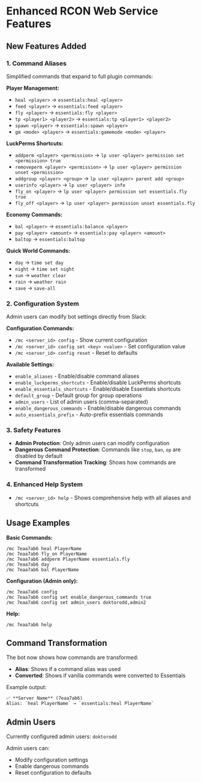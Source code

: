 # Enhanced RCON Web Service Features

## New Features Added

### 1. Command Aliases
Simplified commands that expand to full plugin commands:

**Player Management:**
- `heal <player>` → `essentials:heal <player>`
- `feed <player>` → `essentials:feed <player>`
- `fly <player>` → `essentials:fly <player>`
- `tp <player1> <player2>` → `essentials:tp <player1> <player2>`
- `spawn <player>` → `essentials:spawn <player>`
- `gm <mode> <player>` → `essentials:gamemode <mode> <player>`

**LuckPerms Shortcuts:**
- `addperm <player> <permission>` → `lp user <player> permission set <permission> true`
- `removeperm <player> <permission>` → `lp user <player> permission unset <permission>`
- `addgroup <player> <group>` → `lp user <player> parent add <group>`
- `userinfo <player>` → `lp user <player> info`
- `fly_on <player>` → `lp user <player> permission set essentials.fly true`
- `fly_off <player>` → `lp user <player> permission unset essentials.fly`

**Economy Commands:**
- `bal <player>` → `essentials:balance <player>`
- `pay <player> <amount>` → `essentials:pay <player> <amount>`
- `baltop` → `essentials:baltop`

**Quick World Commands:**
- `day` → `time set day`
- `night` → `time set night`
- `sun` → `weather clear`
- `rain` → `weather rain`
- `save` → `save-all`

### 2. Configuration System
Admin users can modify bot settings directly from Slack:

**Configuration Commands:**
- `/mc <server_id> config` - Show current configuration
- `/mc <server_id> config set <key> <value>` - Set configuration value
- `/mc <server_id> config reset` - Reset to defaults

**Available Settings:**
- `enable_aliases` - Enable/disable command aliases
- `enable_luckperms_shortcuts` - Enable/disable LuckPerms shortcuts
- `enable_essentials_shortcuts` - Enable/disable Essentials shortcuts
- `default_group` - Default group for group operations
- `admin_users` - List of admin users (comma-separated)
- `enable_dangerous_commands` - Enable/disable dangerous commands
- `auto_essentials_prefix` - Auto-prefix essentials commands

### 3. Safety Features
- **Admin Protection**: Only admin users can modify configuration
- **Dangerous Command Protection**: Commands like `stop`, `ban`, `op` are disabled by default
- **Command Transformation Tracking**: Shows how commands are transformed

### 4. Enhanced Help System
- `/mc <server_id> help` - Shows comprehensive help with all aliases and shortcuts

## Usage Examples

**Basic Commands:**
```
/mc 7eaa7ab6 heal PlayerName
/mc 7eaa7ab6 fly_on PlayerName
/mc 7eaa7ab6 addperm PlayerName essentials.fly
/mc 7eaa7ab6 day
/mc 7eaa7ab6 bal PlayerName
```

**Configuration (Admin only):**
```
/mc 7eaa7ab6 config
/mc 7eaa7ab6 config set enable_dangerous_commands true
/mc 7eaa7ab6 config set admin_users doktorodd,admin2
```

**Help:**
```
/mc 7eaa7ab6 help
```

## Command Transformation
The bot now shows how commands are transformed:
- **Alias**: Shows if a command alias was used
- **Converted**: Shows if vanilla commands were converted to Essentials

Example output:
```
✅ **Server Name** (7eaa7ab6)
Alias: `heal PlayerName` → `essentials:heal PlayerName`
```

## Admin Users
Currently configured admin users: `doktorodd`

Admin users can:
- Modify configuration settings
- Enable dangerous commands
- Reset configuration to defaults
